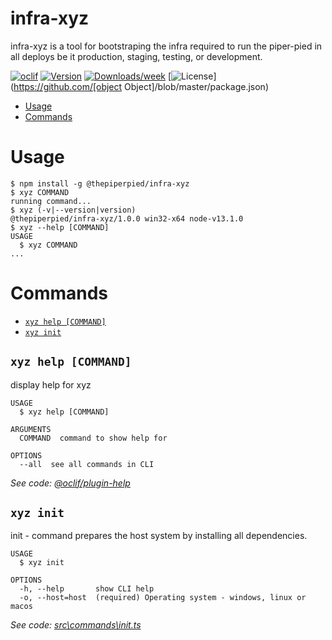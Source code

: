 infra-xyz
=========

infra-xyz is a tool for bootstraping the infra required to run the piper-pied in all deploys be it production, staging, testing, or development.

[![oclif](https://img.shields.io/badge/cli-oclif-brightgreen.svg)](https://oclif.io)
[![Version](https://img.shields.io/npm/v/infra-xyz.svg)](https://npmjs.org/package/infra-xyz)
[![Downloads/week](https://img.shields.io/npm/dw/infra-xyz.svg)](https://npmjs.org/package/infra-xyz)
[![License](https://img.shields.io/npm/l/infra-xyz.svg)](https://github.com/[object Object]/blob/master/package.json)

<!-- toc -->
* [Usage](#usage)
* [Commands](#commands)
<!-- tocstop -->
# Usage
<!-- usage -->
```sh-session
$ npm install -g @thepiperpied/infra-xyz
$ xyz COMMAND
running command...
$ xyz (-v|--version|version)
@thepiperpied/infra-xyz/1.0.0 win32-x64 node-v13.1.0
$ xyz --help [COMMAND]
USAGE
  $ xyz COMMAND
...
```
<!-- usagestop -->
# Commands
<!-- commands -->
* [`xyz help [COMMAND]`](#xyz-help-command)
* [`xyz init`](#xyz-init)

## `xyz help [COMMAND]`

display help for xyz

```
USAGE
  $ xyz help [COMMAND]

ARGUMENTS
  COMMAND  command to show help for

OPTIONS
  --all  see all commands in CLI
```

_See code: [@oclif/plugin-help](https://github.com/oclif/plugin-help/blob/v2.2.3/src\commands\help.ts)_

## `xyz init`

init - command prepares the host system by installing all dependencies.

```
USAGE
  $ xyz init

OPTIONS
  -h, --help       show CLI help
  -o, --host=host  (required) Operating system - windows, linux or macos
```

_See code: [src\commands\init.ts](https://github.com/thepiperpied/infra-xyz/blob/v1.0.0/src\commands\init.ts)_
<!-- commandsstop -->
